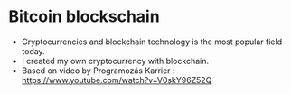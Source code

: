 # Bitcoin blockschain

- Cryptocurrencies and blockchain technology is the most popular field today.
- I created my own cryptocurrency with blockchain.
- Based on video by Programozás Karrier : https://www.youtube.com/watch?v=V0skY96Z52Q
